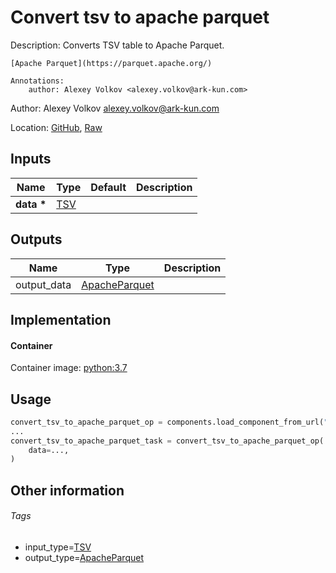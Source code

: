 <!-- BEGIN_GENERATED_CONTENT -->
# Convert tsv to apache parquet

Description: Converts TSV table to Apache Parquet.

    [Apache Parquet](https://parquet.apache.org/)

    Annotations:
        author: Alexey Volkov <alexey.volkov@ark-kun.com>

Author: Alexey Volkov <alexey.volkov@ark-kun.com>

Location: [GitHub](https://github.com/Ark-kun/pipeline_components/blob/master/components/_converters/ApacheParquet/from_TSV/component.yaml), [Raw](https://raw.githubusercontent.com/Ark-kun/pipeline_components/master/components/_converters/ApacheParquet/from_TSV/component.yaml)

## Inputs

|Name|Type|Default|Description|
|-|-|-|-|
|**data** **\***|[TSV]|||

## Outputs

|Name|Type|Description|
|-|-|-|
|output_data|[ApacheParquet]||

## Implementation

#### Container

Container image: [python:3.7](https://hub.docker.com/r/_/python)

## Usage

```python
convert_tsv_to_apache_parquet_op = components.load_component_from_url("https://raw.githubusercontent.com/Ark-kun/pipeline_components/master/components/_converters/ApacheParquet/from_TSV/component.yaml")
...
convert_tsv_to_apache_parquet_task = convert_tsv_to_apache_parquet_op(
    data=...,
)
```

## Other information

###### Tags

* input_type=[TSV]
* output_type=[ApacheParquet]

[ApacheParquet]: https://github.com/Ark-kun/pipeline_components/tree/master/types/ApacheParquet
[TSV]: https://github.com/Ark-kun/pipeline_components/tree/master/types/TSV
<!-- END_GENERATED_CONTENT -->
